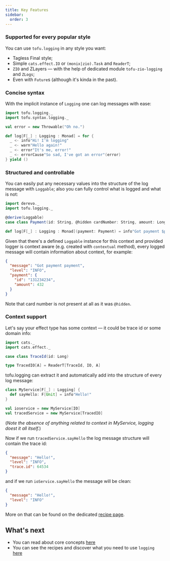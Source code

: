 ```yaml
---
title: Key Features
sidebar:
  order: 3
---
```


### Supported for every popular style

You can use `tofu.logging` in any style you want:

- Tagless Final style;
- Simple `cats.effect.IO` or `(monix|zio).Task` and `ReaderT`;
- `ZIO` and ZLayers — with the help of dedicated module `tofu-zio-logging` and `ZLogs`;
- Even with `Future`s (although it's kinda in the past).

### Concise syntax

With the implicit instance of `Logging` one can log messages with ease:

```scala
import tofu.logging._
import tofu.syntax.logging._

val error = new Throwable("Oh no.")

def log[F[_] : Logging : Monad] = for {
  _ <- info"Hi! I'm logging"
  _ <- warn"Hello again!"
  _ <- error"It's me, error!"
  _ <- errorCause"So sad, I've got an error"(error)
} yield ()
```

### Structured and controllable

You can easily put any necessary values into the structure of the log message with `Loggable`; also you can fully
control what is logged and what is not:

```scala
import derevo._
import tofu.logging._

@derive(Loggable)
case class Payment(id: String, @hidden cardNumber: String, amount: Long)

def log[F[_] : Logging : Monad](payment: Payment) = info"Got payment $payment"
```

Given that there's a defined `Loggable` instance for this context and provided logger is context aware (e.g. created
with `contextual` method), every logged message will contain information about context, for example:

```json
{
  "message": "Got payment payment",
  "level": "INFO",
  "payment": {
    "id": "131234234",
    "amount": 432
  }
}
```

Note that card number is not present at all as it was `@hidden`.

### Context support

Let's say your effect type has some context — it could be trace id or some domain info:

```scala
import cats._
import cats.effect._

case class TraceId(id: Long)

type TracedIO[A] = ReaderT[TraceId, IO, A]
```

tofu.logging can extract it and automatically add into the structure of every log message:

```scala
class MyService[F[_] : Logging] {
  def sayHello: F[Unit] = info"Hello!"
}

val ioservice = new MyService[IO]
val tracedService = new MyService[TracedIO]
```

(_Note the absence of anything related to context in MyService, logging doest it all itself._)

Now if we run `tracedService.sayHello` the log message structure will contain the trace id:

```json
{
  "message": "Hello!",
  "level": "INFO",
  "trace.id": 64534
}
```

and if we run `ioService.sayHello` the message will be clean:

```json
{
  "message": "Hello!",
  "level": "INFO"
}
```

More on that can be found on the dedicated [recipe page](/docs/logging/recipes/context).

## What's next

- You can read about core concepts [here](/docs/logging/core-concepts)
- You can see the recipes and discover what you need to use `logging` [here](/docs/logging/recipes/list)